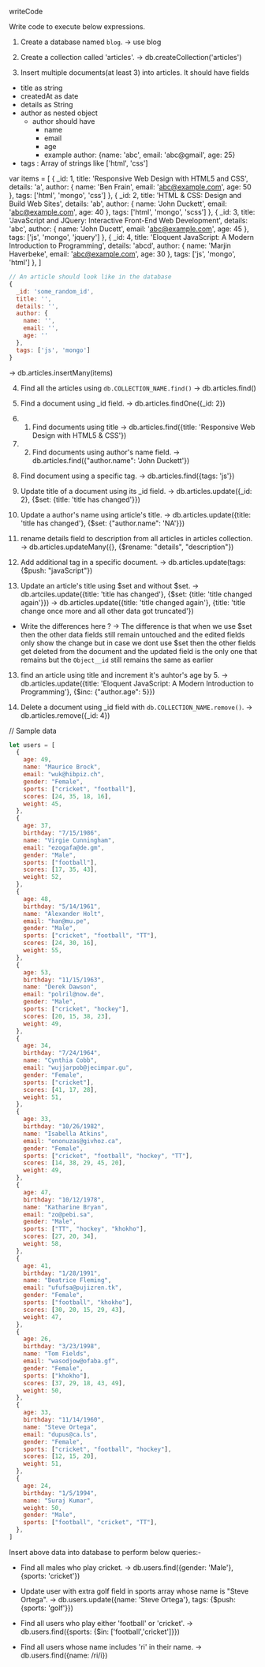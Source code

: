writeCode

Write code to execute below expressions.

1. Create a database named `blog`.
-> use blog

2. Create a collection called 'articles'.
-> db.createCollection('articles')

3. Insert multiple documents(at least 3) into articles. It should have fields

- title as string
- createdAt as date
- details as String
- author as nested object
  - author should have
    - name
    - email
    - age
    - example author: {name: 'abc', email: 'abc@gmail', age: 25}
- tags : Array of strings like ['html', 'css']

var items = [
  {
    _id: 1,
    title: 'Responsive Web Design with HTML5 and CSS',
    details: 'a',
    author: {
      name: 'Ben Frain',
      email: 'abc@example.com',
      age: 50
    },
    tags: ['html', 'mongo', 'css']
  },
  {
    _id: 2,
    title: 'HTML & CSS: Design and Build Web Sites',
    details: 'ab',
    author: {
      name: 'John Duckett',
      email: 'abc@example.com',
      age: 40
    },
    tags: ['html', 'mongo', 'scss']
  },
  {
    _id: 3,
    title: 'JavaScript and JQuery: Interactive Front-End Web Development',
    details: 'abc',
    author: {
      name: 'John Ducett',
      email: 'abc@example.com',
      age: 45
    },
    tags: ['js', 'mongo', 'jquery']
  },
  {
    _id: 4,
    title: 'Eloquent JavaScript: A Modern Introduction to Programming',
    details: 'abcd',
    author: {
      name: 'Marjin Haverbeke',
      email: 'abc@example.com',
      age: 30
    },
    tags: ['js', 'mongo', 'html']
  },
]

```js
// An article should look like in the database
{
  _id: 'some_random_id',
  title: '',
  details: '',
  author: {
    name: '',
    email: '',
    age: ''
  },
  tags: ['js', 'mongo']
}
```
-> db.articles.insertMany(items)

4. Find all the articles using `db.COLLECTION_NAME.find()`
-> db.articles.find()

5. Find a document using \_id field.
-> db.articles.findOne({_id: 2})

6. 1. Find documents using title
-> db.articles.find({title: 'Responsive Web Design with HTML5 & CSS'})

7. 2. Find documents using author's name field.
-> db.articles.find({"author.name": 'John Duckett'})

8. Find document using a specific tag.
-> db.articles.find({tags: 'js'})

9. Update title of a document using its \_id field.
-> db.articles.update({_id: 2}, {$set: {title: 'title has changed'}})

10. Update a author's name using article's title.
-> db.articles.update({title: 'title has changed'}, {$set: {"author.name": 'NA'}})

11. rename details field to description from all articles in articles collection.
-> db.articles.updateMany({}, {$rename: "details", "description"})

12. Add additional tag in a specific document.
-> db.articles.update(tags: {$push: "javaScript"})

13. Update an article's title using $set and without $set.
-> db.artciles.update({title: 'title has changed'}, {$set: {title: 'title changed again'}})
-> db.articles.update({title: 'title changed again'}, {title: 'title change once more and all other data got truncated'})

- Write the differences here ?
-> The difference is that when we use $set then the other data fields still remain untouched and the edited fields only show the change but in case we dont use $set then the other fields get deleted from the document and the updated field is the only one that remains but the `Object__id` still remains the same as earlier 

13. find an article using title and increment it's auhtor's age by 5.
-> db.articles.update({title: 'Eloquent JavaScript: A Modern Introduction to Programming'}, {$inc: {"author.age": 5}})

14. Delete a document using \_id field with `db.COLLECTION_NAME.remove()`.
-> db.articles.remove({_id: 4})

// Sample data

```js
let users = [
  {
    age: 49,
    name: "Maurice Brock",
    email: "wuk@hibpiz.ch",
    gender: "Female",
    sports: ["cricket", "football"],
    scores: [24, 35, 18, 16],
    weight: 45,
  },
  {
    age: 37,
    birthday: "7/15/1986",
    name: "Virgie Cunningham",
    email: "ezogafa@de.gm",
    gender: "Male",
    sports: ["football"],
    scores: [17, 35, 43],
    weight: 52,
  },
  {
    age: 48,
    birthday: "5/14/1961",
    name: "Alexander Holt",
    email: "han@mu.pe",
    gender: "Male",
    sports: ["cricket", "football", "TT"],
    scores: [24, 30, 16],
    weight: 55,
  },
  {
    age: 53,
    birthday: "11/15/1963",
    name: "Derek Dawson",
    email: "polril@now.de",
    gender: "Male",
    sports: ["cricket", "hockey"],
    scores: [20, 15, 38, 23],
    weight: 49,
  },
  {
    age: 34,
    birthday: "7/24/1964",
    name: "Cynthia Cobb",
    email: "wujjarpob@jecimpar.gu",
    gender: "Female",
    sports: ["cricket"],
    scores: [41, 17, 28],
    weight: 51,
  },
  {
    age: 33,
    birthday: "10/26/1982",
    name: "Isabella Atkins",
    email: "ononuzas@givhoz.ca",
    gender: "Female",
    sports: ["cricket", "football", "hockey", "TT"],
    scores: [14, 38, 29, 45, 20],
    weight: 49,
  },
  {
    age: 47,
    birthday: "10/12/1978",
    name: "Katharine Bryan",
    email: "zo@pebi.sa",
    gender: "Male",
    sports: ["TT", "hockey", "khokho"],
    scores: [27, 20, 34],
    weight: 58,
  },
  {
    age: 41,
    birthday: "1/28/1991",
    name: "Beatrice Fleming",
    email: "ufufsa@pujizren.tk",
    gender: "Female",
    sports: ["football", "khokho"],
    scores: [30, 20, 15, 29, 43],
    weight: 47,
  },
  {
    age: 26,
    birthday: "3/23/1998",
    name: "Tom Fields",
    email: "wasodjow@ofaba.gf",
    gender: "Female",
    sports: ["khokho"],
    scores: [37, 29, 18, 43, 49],
    weight: 50,
  },
  {
    age: 33,
    birthday: "11/14/1960",
    name: "Steve Ortega",
    email: "dupus@ca.ls",
    gender: "Female",
    sports: ["cricket", "football", "hockey"],
    scores: [12, 15, 20],
    weight: 51,
  },
  {
    age: 24,
    birthday: "1/5/1994",
    name: "Suraj Kumar",
    weight: 50,
    gender: "Male",
    sports: ["football", "cricket", "TT"],
  },
]
```

Insert above data into database to perform below queries:-

- Find all males who play cricket.
-> db.users.find({gender: 'Male'}, {sports: 'cricket'})

- Update user with extra golf field in sports array whose name is "Steve Ortega".
-> db.users.update({name: 'Steve Ortega'}, tags: {$push: {sports: 'golf'}})

- Find all users who play either 'football' or 'cricket'.
-> db.users.find({sports: {$in: ['football','cricket']}})

- Find all users whose name includes 'ri' in their name.
-> db.users.find({name: /ri/i})